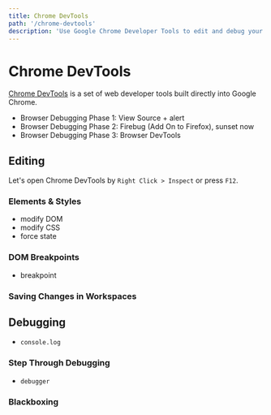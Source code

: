 ```yaml
---
title: Chrome DevTools
path: '/chrome-devtools'
description: 'Use Google Chrome Developer Tools to edit and debug your web applications'
---
```


# Chrome DevTools

[Chrome DevTools][chrome-devtools] is a set of web developer tools built directly into Google Chrome.

- Browser Debugging Phase 1: View Source + alert
- Browser Debugging Phase 2: Firebug (Add On to Firefox), sunset now
- Browser Debugging Phase 3: Browser DevTools

## Editing

Let's open Chrome DevTools by `Right Click > Inspect` or press `F12`.

### Elements & Styles

- modify DOM
- modify CSS
- force state

### DOM Breakpoints

- breakpoint

### Saving Changes in Workspaces

## Debugging

- `console.log`

### Step Through Debugging

- `debugger`

### Blackboxing

[chrome-devtools]: https://developers.google.com/web/tools/chrome-devtools/
